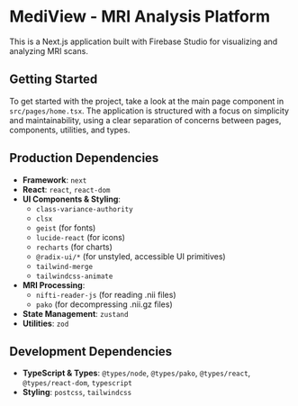 # MediView - MRI Analysis Platform

This is a Next.js application built with Firebase Studio for visualizing and analyzing MRI scans.

## Getting Started

To get started with the project, take a look at the main page component in `src/pages/home.tsx`. The application is structured with a focus on simplicity and maintainability, using a clear separation of concerns between pages, components, utilities, and types.

## Production Dependencies

- **Framework**: `next`
- **React**: `react`, `react-dom`
- **UI Components & Styling**:
  - `class-variance-authority`
  - `clsx`
  - `geist` (for fonts)
  - `lucide-react` (for icons)
  - `recharts` (for charts)
  - `@radix-ui/*` (for unstyled, accessible UI primitives)
  - `tailwind-merge`
  - `tailwindcss-animate`
- **MRI Processing**:
  - `nifti-reader-js` (for reading .nii files)
  - `pako` (for decompressing .nii.gz files)
- **State Management**: `zustand`
- **Utilities**: `zod`

## Development Dependencies

- **TypeScript & Types**: `@types/node`, `@types/pako`, `@types/react`, `@types/react-dom`, `typescript`
- **Styling**: `postcss`, `tailwindcss`
